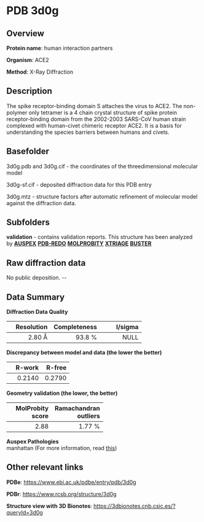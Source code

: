 # PDB 3d0g

## Overview

**Protein name**: human interaction partners

**Organism**: ACE2

**Method**: X-Ray Diffraction

## Description

The spike receptor-binding domain S attaches the virus to ACE2. The non-polymer only tetramer is a 4 chain crystal structure of spike protein receptor-binding domain from the 2002-2003 SARS-CoV human strain complexed with human-civet chimeric receptor ACE2. It is a basis for understanding the species barriers between humans and civets.

## Basefolder

3d0g.pdb and 3d0g.cif - the coordinates of the threedimensional molecular model

3d0g-sf.cif - deposited diffraction data for this PDB entry

3d0g.mtz - structure factors after automatic refinement of molecular model against the diffraction data.

## Subfolders





**validation** - contains validation reports. This structure has been analyzed by [**AUSPEX**](https://github.com/thorn-lab/coronavirus_structural_task_force/tree/master/pdb/human_interaction_partners/ACE2/3d0g/validation/auspex) [**PDB-REDO**](https://github.com/thorn-lab/coronavirus_structural_task_force/tree/master/pdb/human_interaction_partners/ACE2/3d0g/validation/pdb-redo) [**MOLPROBITY**](https://github.com/thorn-lab/coronavirus_structural_task_force/tree/master/pdb/human_interaction_partners/ACE2/3d0g/validation/molprobity) [**XTRIAGE**](https://github.com/thorn-lab/coronavirus_structural_task_force/blob/master/pdb/human_interaction_partners/ACE2/3d0g/validation/Xtriage_output.log) [**BUSTER**](https://www.globalphasing.com/buster/wiki/index.cgi?Covid19Pdb3D0G) 



## Raw diffraction data

No public deposition. --<br> 

## Data Summary
**Diffraction Data Quality**

|   | Resolution | Completeness| I/sigma |
|---|-------------:|----------------:|--------------:|
|   |2.80 Å|93.8  %|<img width=50/>NULL |

**Discrepancy between model and data (the lower the better)**

|   | **R-work**| **R-free**   
|---|-------------:|----------------:|           
||  0.2140|  0.2790|

**Geometry validation (the lower, the better)**

|   |**MolProbity<br>score**| **Ramachandran<br>outliers** 
|---|-------------:|----------------:|
||  2.88|  1.77 %|

**Auspex Pathologies**<br> manhattan (For more information, read [this](https://github.com/thorn-lab/coronavirus_structural_task_force/blob/master/pdb/human_interaction_partners/ACE2/3d0g/validation/auspex/3d0g_auspex_comments.txt))

 



## Other relevant links 
**PDBe**:  https://www.ebi.ac.uk/pdbe/entry/pdb/3d0g
 
**PDBr**: https://www.rcsb.org/structure/3d0g 

**Structure view with 3D Bionotes**: https://3dbionotes.cnb.csic.es/?queryId=3d0g

